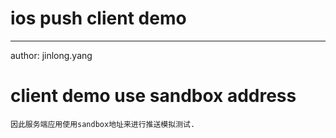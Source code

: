 # ios push client demo
----------------------
author: jinlong.yang


# client demo use sandbox address

    因此服务端应用使用sandbox地址来进行推送模拟测试.
